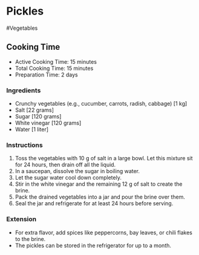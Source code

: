 # Pickles

#Vegetables

## Cooking Time

- Active Cooking Time: 15 minutes
- Total Cooking Time: 15 minutes
- Preparation Time: 2 days

### Ingredients

- Crunchy vegetables (e.g., cucumber, carrots, radish, cabbage) [1 kg]
- Salt [22 grams]
- Sugar [120 grams]
- White vinegar [120 grams]
- Water [1 liter]

### Instructions

1.  Toss the vegetables with 10 g of salt in a large bowl. Let this mixture sit for 24 hours, then drain off all the liquid.
2.  In a saucepan, dissolve the sugar in boiling water.
3.  Let the sugar water cool down completely.
4.  Stir in the white vinegar and the remaining 12 g of salt to create the brine.
5.  Pack the drained vegetables into a jar and pour the brine over them.
6.  Seal the jar and refrigerate for at least 24 hours before serving.

### Extension

- For extra flavor, add spices like peppercorns, bay leaves, or chili flakes to the brine.
- The pickles can be stored in the refrigerator for up to a month.